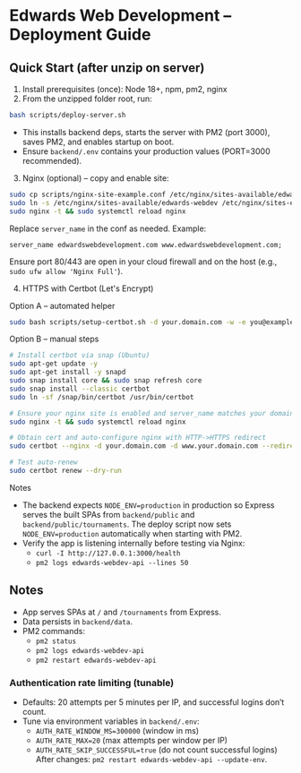 # Edwards Web Development – Deployment Guide

## Quick Start (after unzip on server)

1) Install prerequisites (once): Node 18+, npm, pm2, nginx
2) From the unzipped folder root, run:

```bash
bash scripts/deploy-server.sh
```

- This installs backend deps, starts the server with PM2 (port 3000), saves PM2, and enables startup on boot.
- Ensure `backend/.env` contains your production values (PORT=3000 recommended).

3) Nginx (optional) – copy and enable site:

```bash
sudo cp scripts/nginx-site-example.conf /etc/nginx/sites-available/edwards-webdev
sudo ln -s /etc/nginx/sites-available/edwards-webdev /etc/nginx/sites-enabled/edwards-webdev
sudo nginx -t && sudo systemctl reload nginx
```

Replace `server_name` in the conf as needed. Example:

```
server_name edwardswebdevelopment.com www.edwardswebdevelopment.com;
```

Ensure port 80/443 are open in your cloud firewall and on the host (e.g., `sudo ufw allow 'Nginx Full'`).

4) HTTPS with Certbot (Let's Encrypt)

Option A – automated helper

```bash
sudo bash scripts/setup-certbot.sh -d your.domain.com -w -e you@example.com
```

Option B – manual steps

```bash
# Install certbot via snap (Ubuntu)
sudo apt-get update -y
sudo apt-get install -y snapd
sudo snap install core && sudo snap refresh core
sudo snap install --classic certbot
sudo ln -sf /snap/bin/certbot /usr/bin/certbot

# Ensure your nginx site is enabled and server_name matches your domain
sudo nginx -t && sudo systemctl reload nginx

# Obtain cert and auto-configure nginx with HTTP->HTTPS redirect
sudo certbot --nginx -d your.domain.com -d www.your.domain.com --redirect

# Test auto-renew
sudo certbot renew --dry-run
```

Notes
- The backend expects `NODE_ENV=production` in production so Express serves the built SPAs from `backend/public` and `backend/public/tournaments`. The deploy script now sets `NODE_ENV=production` automatically when starting with PM2.
- Verify the app is listening internally before testing via Nginx:
  - `curl -I http://127.0.0.1:3000/health`
  - `pm2 logs edwards-webdev-api --lines 50`

## Notes
- App serves SPAs at `/` and `/tournaments` from Express.
- Data persists in `backend/data`.
- PM2 commands:
  - `pm2 status`
  - `pm2 logs edwards-webdev-api`
  - `pm2 restart edwards-webdev-api`

### Authentication rate limiting (tunable)
- Defaults: 20 attempts per 5 minutes per IP, and successful logins don’t count.
- Tune via environment variables in `backend/.env`:
  - `AUTH_RATE_WINDOW_MS=300000`  (window in ms)
  - `AUTH_RATE_MAX=20`            (max attempts per window per IP)
  - `AUTH_RATE_SKIP_SUCCESSFUL=true` (do not count successful logins)
After changes: `pm2 restart edwards-webdev-api --update-env`.
